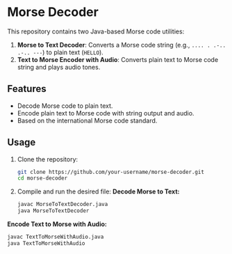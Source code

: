 # Morse Decoder

This repository contains two Java-based Morse code utilities:  
1. **Morse to Text Decoder**: Converts a Morse code string (e.g., `.... . .-.. .-.. ---`) to plain text (`HELLO`).  
2. **Text to Morse Encoder with Audio**: Converts plain text to Morse code string and plays audio tones.

## Features
- Decode Morse code to plain text.
- Encode plain text to Morse code with string output and audio.
- Based on the international Morse code standard.

## Usage

1. Clone the repository:
   ```bash
   git clone https://github.com/your-username/morse-decoder.git
   cd morse-decoder
2. Compile and run the desired file:                                                                                                                                                                           **Decode Morse to Text:**                                                             
   ```bash
   javac MorseToTextDecoder.java
   java MorseToTextDecoder
**Encode Text to Morse with Audio:**
   ```bash
   javac TextToMorseWithAudio.java
   java TextToMorseWithAudio                                                  
